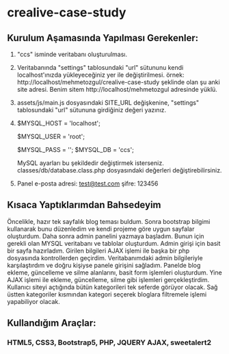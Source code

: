 # crealive-case-study

## Kurulum Aşamasında Yapılması Gerekenler:
1. "ccs" isminde veritabanı oluşturulması.
2. Veritabanında "settings" tablosundaki "url" sütununu kendi localhost'ınızda yükleyeceğiniz yer ile değiştirilmesi.
		örnek: http://localhost/mehmetozgul/crealive-case-study şeklinde olan şu anki site adresi. Benim sitem http://localhost/mehmetozgul adresinde yüklü.
3. assets/js/main.js dosyasındaki SITE_URL değişkenine, "settings" tablosundaki "url" sütununa girdiğiniz değeri yazınız.


4. $MYSQL_HOST = 'localhost';
		
    $MYSQL_USER = 'root';
		
    $MYSQL_PASS = '';
    $MYSQL_DB = 'ccs'; 
		
    MySQL ayarları bu şekildedir değiştirmek isterseniz. classes/db/database.class.php dosyasındaki değerleri değiştirebilirsiniz.
    
5. Panel e-posta adresi: test@test.com şifre: 123456

## Kısaca Yaptıklarımdan Bahsedeyim
Öncelikle, hazır tek sayfalık blog teması buldum. Sonra bootstrap bilgimi kullanarak bunu düzenledim ve kendi projeme göre uygun sayfalar 		oluşturdum. Daha sonra admin panelini yazmaya başladım. Bunun için gerekli olan MYSQL veritabanı ve tablolar oluşturdum. Admin girişi için basit bir sayfa hazırladım. Girilen bilgileri AJAX işlemi ile başka bir php dosyasında kontrollerden geçirdim. Veritabanımdaki admin bilgileriyle karşılaştırdım ve doğru kişiyse panele girişini sağladım. Panelde blog ekleme, güncelleme ve silme alanlarını, basit form işlemleri oluşturdum. Yine AJAX işlemi ile ekleme, güncelleme, silme gibi işlemleri gerçekleştirdim.
Kullanıcı siteyi açtığında bütün kategorileri tek seferde görüyor olacak. Sağ üstten kategoriler kısmından kategori seçerek bloglara filtremele işlemi yapabiliyor olacak.

## Kullandığım Araçlar:
### HTML5, CSS3, Bootstrap5, PHP, JQUERY AJAX, sweetalert2
